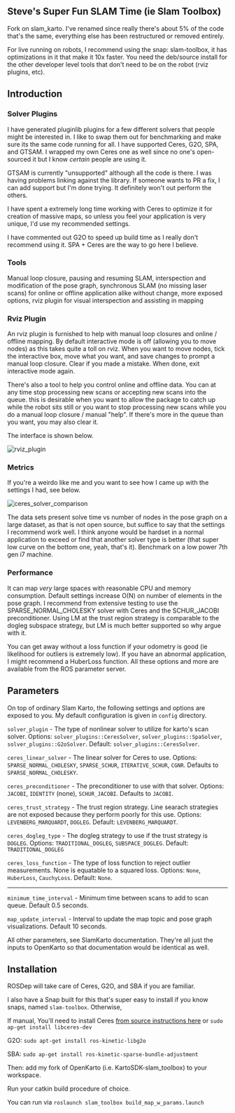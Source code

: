 ## Steve's Super Fun SLAM Time (ie Slam Toolbox)

Fork on slam_karto. I've renamed since really there's about 5% of the code that's the same, everything else has been restructured or removed entirely. 

For live running on robots, I recommend using the snap: slam-toolbox, it has optimizations in it that make it 10x faster. You need the deb/source install for the other developer level tools that don't need to be on the robot (rviz plugins, etc).

## Introduction 

### Solver Plugins

I have generated pluginlib plugins for a few different solvers that people might be interested in. I like to swap them out for benchmarking and make sure its the same code running for all. I have supported Ceres, G2O, SPA, and GTSAM. I wrapped my own Ceres one as well since no one's open-sourced it but I know _certain_ people are using it. 

GTSAM is currently "unsupported" although all the code is there. I was having problems linking against the library. If someone wants to PR a fix, I can add support but I'm done trying. It definitely won't out perform the others.

I have spent a extremely long time working with Ceres to optimize it for creation of massive maps, so unless you feel your application is very unique, I'd use my recommended settings. 

I have commented out G2O to speed up build time as I really don't recommend using it. SPA + Ceres are the way to go here I believe. 

### Tools

Manual loop closure, pausing and resuming SLAM, interspection and modification of the pose graph, synchronous SLAM (no missing laser scans) for online or offline application alike without change, more exposed options, rviz plugin for visual interspection and assisting in mapping

### Rviz Plugin

An rviz plugin is furnished to help with manual loop closures and online / offline mapping. By default interactive mode is off (allowing you to move nodes) as this takes quite a toll on rviz. When you want to move nodes, tick the interactive box, move what you want, and save changes to prompt a manual loop closure. Clear if you made a mistake. When done, exit interactive mode again. 

There's also a tool to help you control online and offline data. You can at any time stop processing new scans or accepting new scans into the queue. this is desirable when you want to allow the package to catch up while the robot sits still or you want to stop processing new scans while you do a manual loop closure / manual "help". If there's more in the queue than you want, you may also clear it.

The interface is shown below.

![rviz_plugin](https://user-images.githubusercontent.com/14944147/41443842-2e2628b2-6ff4-11e8-9c62-15132d5edc31.png)


### Metrics

If you're a weirdo like me and you want to see how I came up with the settings I had, see below.

![ceres_solver_comparison](https://user-images.githubusercontent.com/14944147/41576505-a6802d76-733c-11e8-8eca-334da2c8bd50.png)

The data sets present solve time vs number of nodes in the pose graph on a large dataset, as that is not open source, but suffice to say that the settings I recommend work well. I think anyone would be hardset in a normal application to exceed or find that another solver type is better (that super low curve on the bottom one, yeah, that's it). Benchmark on a low power 7th gen i7 machine.

### Performance

It can map _very_ large spaces with reasonable CPU and memory consumption. Default settings increase O(N) on number of elements in the pose graph. I recommend from extensive testing to use the SPARSE_NORMAL_CHOLESKY solver with Ceres and the SCHUR_JACOBI preconditioner. Using LM at the trust region strategy is comparable to the dogleg subspace strategy, but LM is much better supported so why argue with it. 

You can get away without a loss function if your odometry is good (ie likelihood for outliers is extremely low). If you have an abnormal application, I might recommend a HuberLoss function. All these options and more are available from the ROS parameter server.

## Parameters

On top of ordinary Slam Karto, the following settings and options are exposed to you. My default configuration is given in `config` directory.

`solver_plugin` - The type of nonlinear solver to utilize for karto's scan solver. Options: `solver_plugins::CeresSolver`, `solver_plugins::SpaSolver`, `solver_plugins::G2oSolver`. Default: `solver_plugins::CeresSolver`.

`ceres_linear_solver` - The linear solver for Ceres to use. Options: `SPARSE_NORMAL_CHOLESKY`, `SPARSE_SCHUR`, `ITERATIVE_SCHUR`, `CGNR`. Defaults to `SPARSE_NORMAL_CHOLESKY`.

`ceres_preconditioner` - The preconditioner to use with that solver. Options: `JACOBI`, `IDENTITY` (none), `SCHUR_JACOBI`. Defaults to `JACOBI`.

`ceres_trust_strategy` - The trust region strategy. Line searach strategies are not exposed because they perform poorly for this use. Options: `LEVENBERG_MARQUARDT`, `DOGLEG`. Default: `LEVENBERG_MARQUARDT`.

`ceres_dogleg_type` - The dogleg strategy to use if the trust strategy is `DOGLEG`. Options: `TRADITIONAL_DOGLEG`, `SUBSPACE_DOGLEG`. Default: `TRADITIONAL_DOGLEG`

`ceres_loss_function` - The type of loss function to reject outlier measurements. None is equatable to a squared loss. Options: `None`, `HuberLoss`, `CauchyLoss`. Default: `None`.

---

`minimum_time_interval` - Minimum time between scans to add to scan queue. Default 0.5 seconds.

`map_update_interval` - Interval to update the map topic and pose graph visualizations. Default 10 seconds.

All other parameters, see SlamKarto documentation. They're all just the inputs to OpenKarto so that documentation would be identical as well. 

## Installation

ROSDep will take care of Ceres, G2O, and SBA if you are familiar. 

I also have a Snap built for this that's super easy to install if you know snaps, named `slam-toolbox`. Otherwise,

If manual, You'll need to install Ceres [from source instructions here](http://ceres-solver.org/installation.html) or `sudo ap-get install libceres-dev`

G2O: `sudo apt-get install ros-kinetic-libg2o`

SBA: `sudo ap-get install ros-kinetic-sparse-bundle-adjustment`


Then: add my fork of OpenKarto (i.e. KartoSDK-slam_toolbox) to your workspace. 

Run your catkin build procedure of choice.

You can run via `roslaunch slam_toolbox build_map_w_params.launch
`
